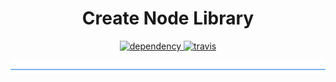 <h1 align="center">Create Node Library</h1>

<p align="center">
  <a href="https://david-dm.org/DaNautilus/create-node-library">
    <img src="https://david-dm.org/DaNautilus/create-node-library/status.svg?style=flat" alt="dependency" />
  </a>
  <a href="https://travis-ci.org/DaNautilus/create-node-library">
    <img src="https://travis-ci.org/DaNautilus/create-node-library.svg?branch=master" alt="travis" />
  </a>
</p>

![divider](./divider.png)
